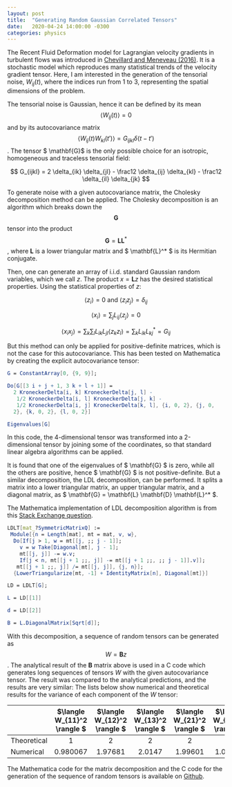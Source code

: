 ```yaml
---
layout: post
title:  "Generating Random Gaussian Correlated Tensors"
date:   2020-04-24 14:00:00 -0300
categories: physics
---
```


The Recent Fluid Deformation model for Lagrangian velocity gradients in turbulent flows was introduced in [Chevillard and Meneveau (2016)][prl-rfd]. It is a stochastic model which reproduces many statistical trends of the velocity gradient tensor. Here, I am interested in the generation of the tensorial noise, $W_{ij}(t)$, where the indices run from 1 to 3, representing the spatial dimensions of the problem.

The tensorial noise is Gaussian, hence it can be defined by its mean
$$ \langle W_{ij}(t) \rangle = 0 $$
and by its autocovariance matrix
$$ \langle W_{ij}(t) W_{kl}(t') \rangle = G_{ijkl} \delta(t-t') $$.
The tensor $ \mathbf{G}$ is the only possible choice for an isotropic, homogeneous and traceless tensorial field:

$$ G_{ijkl} = 2 \delta_{ik} \delta_{jl} - \frac12 \delta_{ij} \delta_{kl} - \frac12 \delta_{il} \delta_{jk} $$

To generate noise with a given autocovariance matrix, the Cholesky decomposition method can be applied. The Cholesky decomposition is an algorithm which breaks down the $$ \mathbf{G} $$ tensor into the product $$ \mathbf{G} = \mathbf{L} \mathbf{L}^* $$, where $\mathbf{L}$ is a lower triangular matrix and $ \mathbf{L}^* $ is its Hermitian conjugate.

Then, one can generate an array of i.i.d. standard Gaussian random variables, which we call $z$. The product $x = \mathbf{L} z$ has the desired statistical properties. Using the statistical properties of $z$:

$$ \langle z_i \rangle = 0 \ \mbox{and} \ \langle z_i z_j \rangle = \delta_{ij} $$

$$ \langle x_i \rangle = \sum_j L_{ij} \langle z_j \rangle = 0 $$

$$ \langle x_i x_j \rangle = \sum_k \sum_l L_{ik} L_{jl} \langle z_k z_l \rangle =  \sum_k L_{ik} L_{kj}^* = G_{ij} $$

But this method can only be applied for positive-definite matrices, which is not the case for this autocovariance. This has been tested on Mathematica by creating the explicit autocovariance tensor:

```Mathematica
G = ConstantArray[0, {9, 9}];

Do[G[[3 i + j + 1, 3 k + l + 1]] = 
  2 KroneckerDelta[i, k] KroneckerDelta[j, l] - 
   1/2 KroneckerDelta[i, l] KroneckerDelta[j, k] - 
   1/2 KroneckerDelta[i, j] KroneckerDelta[k, l], {i, 0, 2}, {j, 0, 
  2}, {k, 0, 2}, {l, 0, 2}]

Eigenvalues[G]
```

In this code, the 4-dimensional tensor was transformed into a 2-dimensional tensor by joining some of the coordinates, so that standard linear algebra algorithms can be applied.

It is found that one of the eigenvalues of $ \mathbf{G} $ is zero, while all the others are positive, hence $ \mathbf{G} $ is not positive-definite. But a similar decomposition, the LDL decomposition, can be performed. It splits a matrix into a lower triangular matrix, an upper triangular matrix, and a diagonal matrix, as $ \mathbf{G} = \mathbf{L} \mathbf{D} \mathbf{L}^* $.

The Mathematica implementation of LDL decomposition algorithm is from this [Stack Exchange question][matha-ldl].

```Mathematica
LDLT[mat_?SymmetricMatrixQ] := 
 Module[{n = Length[mat], mt = mat, v, w}, 
  Do[If[j > 1, w = mt[[j, ;; j - 1]]; 
    v = w Take[Diagonal[mt], j - 1];
    mt[[j, j]] -= w.v;
    If[j < n, mt[[j + 1 ;;, j]] -= mt[[j + 1 ;;, ;; j - 1]].v]];
   mt[[j + 1 ;;, j]] /= mt[[j, j]], {j, n}];
  {LowerTriangularize[mt, -1] + IdentityMatrix[n], Diagonal[mt]}]

LD = LDLT[G];

L = LD[[1]]

d = LD[[2]]

B = L.DiagonalMatrix[Sqrt[d]];
```

With this decomposition, a sequence of random tensors can be generated as $$ W = \mathbf{B} z $$.
The analytical result of the $\mathbf{B}$ matrix above is used in a C code which generates long sequences of tensors $W$ with the given autocovariance tensor. The result was compared to the analytical predictions, and the results are very similar: The lists below show numerical and theoretical results for the variance of each component of the $W$ tensor:

||$\langle W_{11}^2 \rangle $|$\langle W_{12}^2 \rangle $| $\langle W_{13}^2 \rangle $ | $\langle W_{21}^2 \rangle $ | $\langle W_{22}^2 \rangle $ | $\langle W_{23}^2 \rangle $ | $\langle W_{31}^2 \rangle $ |$\langle W_{32}^2 \rangle $ | $\langle W_{33}^2 \rangle $ |
|:--|:--:|:--:|:--:|:--:|:--:|:--:|:--:|:--:|:--:|
|Theoretical|1|2|2|2|1|2|2|2|1|
|Numerical|0.980067|1.97681|2.0147|1.99601|1.00855|2.03126|2.0365|1.989|1.00601|

The Mathematica code for the matrix decomposition and the C code for the generation of the sequence of random tensors is available on [Github][tensor-git].

[prl-rfd]: https://journals.aps.org/prl/abstract/10.1103/PhysRevLett.97.174501
[matha-ldl]: https://mathematica.stackexchange.com/questions/83469/mathbf-l-mathbf-d-mathbf-l-top-cholesky-decomposition
[tensor-git]: https://github.com/gapolinario/tensor-noise